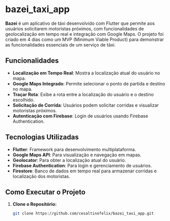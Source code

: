 # bazei_taxi_app

**Bazei** é um aplicativo de táxi desenvolvido com Flutter que permite aos usuários solicitarem motoristas próximos, com funcionalidades de geolocalização em tempo real e integração com Google Maps. O projeto foi criado em 4 dias como um MVP (Minimum Viable Product) para demonstrar as funcionalidades essenciais de um serviço de táxi.

## Funcionalidades

- **Localização em Tempo Real**: Mostra a localização atual do usuário no mapa.
- **Google Maps Integrado**: Permite selecionar o ponto de partida e destino no mapa.
- **Traçar Rota**: Exibe a rota entre a localização do usuário e o destino escolhido.
- **Solicitação de Corrida**: Usuários podem solicitar corridas e visualizar motoristas próximos.
- **Autenticação com Firebase**: Login de usuários usando Firebase Authentication.

## Tecnologias Utilizadas

- **Flutter**: Framework para desenvolvimento multiplataforma.
- **Google Maps API**: Para visualização e navegação em mapas.
- **Geolocator**: Para obter a localização atual do usuário.
- **Firebase Authentication**: Para login e gerenciamento de usuários.
- **Firestore**: Banco de dados em tempo real para armazenar corridas e localização dos motoristas.

## Como Executar o Projeto

1. **Clone o Repositório:**
   ```bash
   git clone https://github.com/cesaltinofelix/bazei_taxi_app.git
